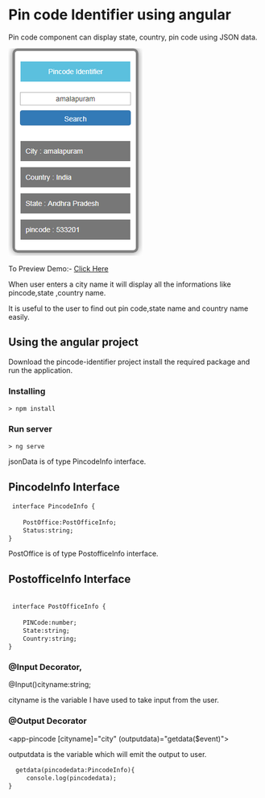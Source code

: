 

  # Pin code Identifier using angular 
  Pin code component can display state, country, pin code using JSON data.
 
  <P><img src="\Demo-image\demoimage.PNG"></P>
 
 To Preview Demo:- [Click Here](https://stackblitz.com/edit/angular-uwuac8-g53soa?file=src%2Fapp%2Fpincode%2Fpincode.component.html)
 
 When user enters a city name it will display all the informations like pincode,state ,country name.
 
 It is useful to the user to find out pin code,state name and country name easily.
 

## Using the  angular  project

Download the pincode-identifier project install the required package and run the application.

### Installing

```
> npm install
```

### Run server

```
> ng serve
```

  jsonData is of type PincodeInfo interface.
 
 ## PincodeInfo Interface
```
 interface PincodeInfo {  

    PostOffice:PostOfficeInfo;
    Status:string;
}

```

PostOffice is of type PostofficeInfo interface.

## PostofficeInfo Interface
```

 interface PostOfficeInfo {

    PINCode:number;
    State:string;
    Country:string;
}
```



 ### @Input Decorator,
 
 @Input()cityname:string;
 
 cityname is the variable I have used to take input from the user.
 
 
 ### @Output Decorator
<app-pincode [cityname]="city" (outputdata)="getdata($event)"></app-pincode>

outputdata is the variable which will emit the output to user.
 ```
   getdata(pincodedata:PincodeInfo){
	  console.log(pincodedata);
}
```
 




  
            
